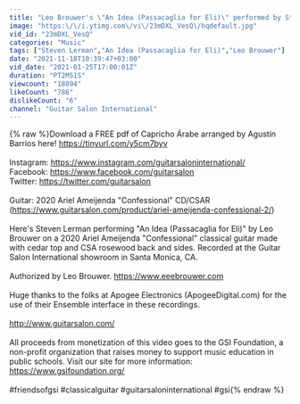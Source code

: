 ```yaml
---
title: "Leo Brouwer's \"An Idea (Passacaglia for Eli)\" performed by Steven Lerman on a 2020 Ariel Ameijenda"
image: "https:\/\/i.ytimg.com\/vi\/23mDXL_VesQ\/hqdefault.jpg"
vid_id: "23mDXL_VesQ"
categories: "Music"
tags: ["Steven Lerman","An Idea (Passacaglia for Eli)","Leo Brouwer"]
date: "2021-11-18T10:39:47+03:00"
vid_date: "2021-01-25T17:00:01Z"
duration: "PT2M51S"
viewcount: "18894"
likeCount: "786"
dislikeCount: "6"
channel: "Guitar Salon International"
---
```

{% raw %}Download a FREE pdf of Capricho Árabe arranged by Agustín Barrios here! <a rel="nofollow" target="blank" href="https://tinyurl.com/y5cm7byv">https://tinyurl.com/y5cm7byv</a><br /> <br />Instagram: <a rel="nofollow" target="blank" href="https://www.instagram.com/guitarsaloninternational/">https://www.instagram.com/guitarsaloninternational/</a><br />Facebook: <a rel="nofollow" target="blank" href="https://www.facebook.com/guitarsalon">https://www.facebook.com/guitarsalon</a><br />Twitter: <a rel="nofollow" target="blank" href="https://twitter.com/guitarsalon">https://twitter.com/guitarsalon</a><br /><br />Guitar: 2020 Ariel Ameijenda &quot;Confessional&quot; CD/CSAR (<a rel="nofollow" target="blank" href="https://www.guitarsalon.com/product/ariel-ameijenda-confessional-2/)">https://www.guitarsalon.com/product/ariel-ameijenda-confessional-2/)</a><br /><br />Here's Steven Lerman performing &quot;An Idea (Passacaglia for Eli)&quot; by Leo Brouwer on a 2020 Ariel Ameijenda &quot;Confessional&quot; classical guitar made with cedar top and CSA rosewood back and sides. Recorded at the Guitar Salon International showroom in Santa Monica, CA.<br /><br />Authorized by Leo Brouwer. <a rel="nofollow" target="blank" href="https://www.eeebrouwer.com">https://www.eeebrouwer.com</a><br /><br />Huge thanks to the folks at Apogee Electronics (ApogeeDigital.com) for the use of their Ensemble interface in these recordings.<br /><br /><a rel="nofollow" target="blank" href="http://www.guitarsalon.com/">http://www.guitarsalon.com/</a><br /><br />All proceeds from monetization of this video goes to the GSI Foundation, a non-profit organization that raises money to support music education in public schools. Visit our site for more information: <a rel="nofollow" target="blank" href="https://www.gsifoundation.org/">https://www.gsifoundation.org/</a><br /><br />#friendsofgsi #classicalguitar #guitarsaloninternational #gsi{% endraw %}
